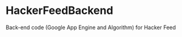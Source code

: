 HackerFeedBackend
=================

Back-end code (Google App Engine and Algorithm) for Hacker Feed
